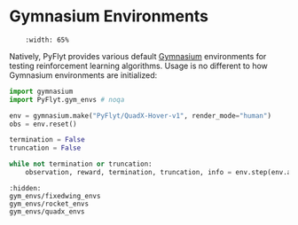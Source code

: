 # Gymnasium Environments

```{figure} https://raw.githubusercontent.com/jjshoots/PyFlyt/master/readme_assets/quadx_waypoint.gif
    :width: 65%
```

Natively, PyFlyt provides various default [Gymnasium](https://gymnasium.farama.org/) environments for testing reinforcement learning algorithms.
Usage is no different to how Gymnasium environments are initialized:

```python
import gymnasium
import PyFlyt.gym_envs # noqa

env = gymnasium.make("PyFlyt/QuadX-Hover-v1", render_mode="human")
obs = env.reset()

termination = False
truncation = False

while not termination or truncation:
    observation, reward, termination, truncation, info = env.step(env.action_space.sample())
```

```{toctree}
:hidden:
gym_envs/fixedwing_envs
gym_envs/rocket_envs
gym_envs/quadx_envs
```
